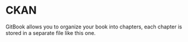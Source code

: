 # CKAN

GitBook allows you to organize your book into chapters, each chapter is stored in a separate file like this one.
